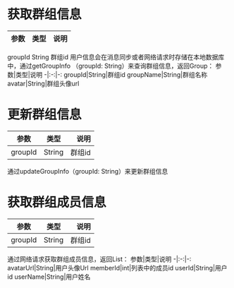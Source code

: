 # 获取群组信息
参数|类型|说明
-|:-:|-:
groupId	String	群组id
用户信息会在消息同步或者网络请求时存储在本地数据库中，通过getGroupInfo
（groupId: String）来查询群组信息，返回Group：
参数|类型|说明
-|:-:|-:
groupId|String|群组id
groupName|String|群组名称
avatar|String|群组头像url

# 更新群组信息
参数|类型|说明
-|:-:|-:
groupId|String|群组id
通过updateGroupInfo（groupId: String）来更新群组信息

# 获取群组成员信息
参数|类型|说明
-|:-:|-:
groupId|String|群组id
通过网络请求获取群组成员信息，返回List：
参数|类型|说明
-|:-:|-:
avatarUrl|String|用户头像Url
memberId|int|列表中的成员id
userId|String|用户id
userName|String|用户姓名

